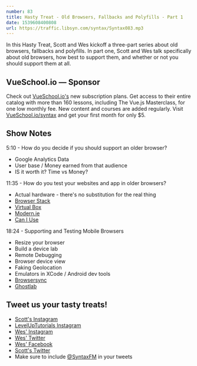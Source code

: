 ```yaml
---
number: 83
title: Hasty Treat - Old Browsers, Fallbacks and Polyfills - Part 1
date: 1539608400808
url: https://traffic.libsyn.com/syntax/Syntax083.mp3
---
```


In this Hasty Treat, Scott and Wes kickoff a three-part series about old browsers, fallbacks and polyfills. In part one, Scott and Wes talk specifically about old browsers, how best to support them, and whether or not you should support them at all.

## VueSchool.io — Sponsor

Check out [VueSchool.io's](https://vueschool.io/) new subscription plans. Get access to their entire catalog with more than 160 lessons, including The Vue.js Masterclass, for one low monthly fee. New content and courses are added regularly. Visit [VueSchool.io/syntax](https://vueschool.io/syntax) and get your first month for only $5.

## Show Notes

5:10 - How do you decide if you should support an older browser?

* Google Analytics Data
* User base / Money earned from that audience
* IS it worth it? Time vs Money?

11:35 - How do you test your websites and app in older browsers?

* Actual hardware - there's no substitution for the real thing
* [Browser Stack](https://www.browserstack.com/)
* [Virtual Box](https://www.virtualbox.org/)
* [Modern.ie](http://modern.ie)
* [Can I Use](https://caniuse.com/)


18:24 - Supporting and Testing Mobile Browsers

* Resize your browser
* Build a device lab
* Remote Debugging
* Browser device view
* Faking Geolocation
* Emulators in XCode / Android dev tools
* [Browsersync](https://browsersync.io/)
* [Ghostlab](https://www.vanamco.com/ghostlab/)

## Tweet us your tasty treats!

* [Scott's Instagram](https://www.instagram.com/stolinski/)
* [LevelUpTutorials Instagram](https://www.instagram.com/LevelUpTutorials/)
* [Wes' Instagram](https://www.instagram.com/wesbos/)
* [Wes' Twitter](https://twitter.com/wesbos)
* [Wes' Facebook](https://www.facebook.com/wesbos.developer)
* [Scott's Twitter](https://twitter.com/stolinski)
* Make sure to include [@SyntaxFM](https://twitter.com/SyntaxFM) in your tweets
